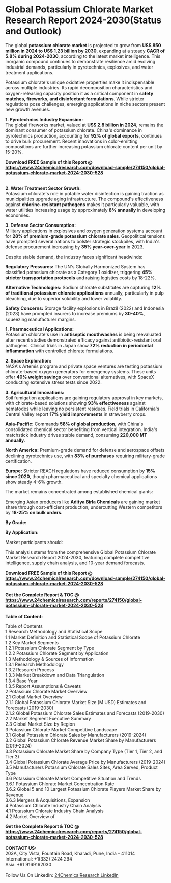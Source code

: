 <h1>Global Potassium Chlorate Market Research Report 2024-2030(Status and Outlook)</h1><p>The global <strong>potassium chlorate market</strong> is projected to grow from <strong>US$ 850 million in 2024 to US$ 1.23 billion by 2030</strong>, expanding at a steady <strong>CAGR of 5.8% during 2024-2030</strong>, according to the latest market intelligence. This inorganic compound continues to demonstrate resilience amid evolving industrial demands, particularly in pyrotechnics, explosives, and water treatment applications.</p><p>Potassium chlorate's unique oxidative properties make it indispensable across multiple industries. Its rapid decomposition characteristics and oxygen-releasing capacity position it as a critical component in <strong>safety matches, fireworks, and disinfectant formulations</strong>. While stricter regulations pose challenges, emerging applications in niche sectors present new growth avenues.</p><p><strong>1. Pyrotechnics Industry Expansion:</strong><br>
The global fireworks market, valued at <strong>US$ 2.8 billion in 2024</strong>, remains the dominant consumer of potassium chlorate. China's dominance in pyrotechnics production, accounting for <strong>92% of global exports</strong>, continues to drive bulk procurement. Recent innovations in color-emitting compositions are further increasing potassium chlorate content per unit by 15-20%.</p><div><b>Download FREE Sample of this Report @ 
            <a href="https://www.24chemicalresearch.com/download-sample/274150/global-potassium-chlorate-market-2024-2030-528">
            https://www.24chemicalresearch.com/download-sample/274150/global-potassium-chlorate-market-2024-2030-528</a></b></div><br><p><strong>2. Water Treatment Sector Growth:</strong><br>
Potassium chlorate's role in potable water disinfection is gaining traction as municipalities upgrade aging infrastructure. The compound's effectiveness against <strong>chlorine-resistant pathogens</strong> makes it particularly valuable, with water utilities increasing usage by approximately <strong>8% annually</strong> in developing economies.</p><p><strong>3. Defense Sector Consumption:</strong><br>
Military applications in explosives and oxygen generation systems account for <strong>28% of premium-grade potassium chlorate sales</strong>. Geopolitical tensions have prompted several nations to bolster strategic stockpiles, with India's defense procurement increasing by <strong>35% year-over-year</strong> in 2023.</p><p>Despite stable demand, the industry faces significant headwinds:</p><p><strong>Regulatory Pressures:</strong> The UN's Globally Harmonized System has classified potassium chlorate as a Category 1 oxidizer, triggering <strong>45% stricter transportation protocols</strong> and raising logistics costs by 18-22%.</p><p><strong>Alternative Technologies:</strong> Sodium chlorate substitutes are capturing <strong>12% of traditional potassium chlorate applications</strong> annually, particularly in pulp bleaching, due to superior solubility and lower volatility.</p><p><strong>Safety Concerns:</strong> Storage facility explosions in Brazil (2022) and Indonesia (2023) have prompted insurers to increase premiums by <strong>30-40%</strong>, squeezing manufacturer margins.</p><p><strong>1. Pharmaceutical Applications:</strong><br>
Potassium chlorate's use in <strong>antiseptic mouthwashes</strong> is being reevaluated after recent studies demonstrated efficacy against antibiotic-resistant oral pathogens. Clinical trials in Japan show <strong>72% reduction in periodontal inflammation</strong> with controlled chlorate formulations.</p><p><strong>2. Space Exploration:</strong><br>
NASA's Artemis program and private space ventures are testing potassium chlorate-based oxygen generators for emergency systems. These units offer <strong>40% weight savings</strong> over conventional alternatives, with SpaceX conducting extensive stress tests since 2022.</p><p><strong>3. Agricultural Innovations:</strong><br>
Soil fumigation applications are gaining regulatory approval in key markets, with chlorate-based solutions showing <strong>93% effectiveness</strong> against nematodes while leaving no persistent residues. Field trials in California's Central Valley report <strong>17% yield improvements</strong> in strawberry crops.</p><p><strong>Asia-Pacific:</strong> Commands <strong>58% of global production</strong>, with China's consolidated chemical sector benefiting from vertical integration. India's matchstick industry drives stable demand, consuming <strong>220,000 MT annually</strong>.</p><p><strong>North America:</strong> Premium-grade demand for defense and aerospace offsets declining pyrotechnics use, with <strong>83% of purchases</strong> requiring military-grade certification.</p><p><strong>Europe:</strong> Stricter REACH regulations have reduced consumption by <strong>15% since 2020</strong>, though pharmaceutical and specialty chemical applications show steady 4-6% growth.</p><p>The market remains concentrated among established chemical giants:</p><p>Emerging Asian producers like <strong>Aditya Birla Chemicals</strong> are gaining market share through cost-efficient production, undercutting Western competitors by <strong>18-25% on bulk orders</strong>.</p><p><strong>By Grade:</strong></p><p><strong>By Application:</strong></p><p>Market participants should:</p><p>This analysis stems from the comprehensive Global Potassium Chlorate Market Research Report 2024-2030, featuring complete competitive intelligence, supply chain analysis, and 10-year demand forecasts.</p><div><b>Download FREE Sample of this Report @ 
            <a href="https://www.24chemicalresearch.com/download-sample/274150/global-potassium-chlorate-market-2024-2030-528">
            https://www.24chemicalresearch.com/download-sample/274150/global-potassium-chlorate-market-2024-2030-528</a></b></div><br><div><b>Get the Complete Report & TOC @ 
            <a href="https://www.24chemicalresearch.com/reports/274150/global-potassium-chlorate-market-2024-2030-528">
            https://www.24chemicalresearch.com/reports/274150/global-potassium-chlorate-market-2024-2030-528</a></b></div><br>
            <b>Table of Content:</b><p>Table of Contents<br />
1 Research Methodology and Statistical Scope<br />
1.1 Market Definition and Statistical Scope of Potassium Chlorate<br />
1.2 Key Market Segments<br />
1.2.1 Potassium Chlorate Segment by Type<br />
1.2.2 Potassium Chlorate Segment by Application<br />
1.3 Methodology & Sources of Information<br />
1.3.1 Research Methodology<br />
1.3.2 Research Process<br />
1.3.3 Market Breakdown and Data Triangulation<br />
1.3.4 Base Year<br />
1.3.5 Report Assumptions & Caveats<br />
2 Potassium Chlorate Market Overview<br />
2.1 Global Market Overview<br />
2.1.1 Global Potassium Chlorate Market Size (M USD) Estimates and Forecasts (2019-2030)<br />
2.1.2 Global Potassium Chlorate Sales Estimates and Forecasts (2019-2030)<br />
2.2 Market Segment Executive Summary<br />
2.3 Global Market Size by Region<br />
3 Potassium Chlorate Market Competitive Landscape<br />
3.1 Global Potassium Chlorate Sales by Manufacturers (2019-2024)<br />
3.2 Global Potassium Chlorate Revenue Market Share by Manufacturers (2019-2024)<br />
3.3 Potassium Chlorate Market Share by Company Type (Tier 1, Tier 2, and Tier 3)<br />
3.4 Global Potassium Chlorate Average Price by Manufacturers (2019-2024)<br />
3.5 Manufacturers Potassium Chlorate Sales Sites, Area Served, Product Type<br />
3.6 Potassium Chlorate Market Competitive Situation and Trends<br />
3.6.1 Potassium Chlorate Market Concentration Rate<br />
3.6.2 Global 5 and 10 Largest Potassium Chlorate Players Market Share by Revenue<br />
3.6.3 Mergers & Acquisitions, Expansion<br />
4 Potassium Chlorate Industry Chain Analysis<br />
4.1 Potassium Chlorate Industry Chain Analysis<br />
4.2 Market Overview of</p><div><b>Get the Complete Report & TOC @ 
            <a href="https://www.24chemicalresearch.com/reports/274150/global-potassium-chlorate-market-2024-2030-528">
            https://www.24chemicalresearch.com/reports/274150/global-potassium-chlorate-market-2024-2030-528</a></b></div><br><b>CONTACT US:</b><br>
            203A, City Vista, Fountain Road, Kharadi, Pune, India - 411014<br>
            International: +1(332) 2424 294<br>
            Asia: +91 9169162030 <br><br>
            Follow Us On LinkedIn: <a href="https://www.linkedin.com/company/24chemicalresearch/">24ChemicalResearch LinkedIn</a>